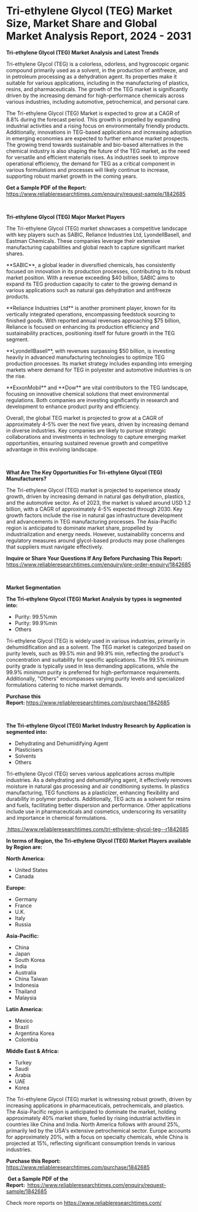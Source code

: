 <p><h1>Tri-ethylene Glycol (TEG) Market Size, Market Share and Global Market Analysis Report, 2024 - 2031</h1></p><p><strong>Tri-ethylene Glycol (TEG) Market Analysis and Latest Trends</strong></p>
<p><p>Tri-ethylene Glycol (TEG) is a colorless, odorless, and hygroscopic organic compound primarily used as a solvent, in the production of antifreeze, and in petroleum processing as a dehydration agent. Its properties make it suitable for various applications, including in the manufacturing of plastics, resins, and pharmaceuticals. The growth of the TEG market is significantly driven by the increasing demand for high-performance chemicals across various industries, including automotive, petrochemical, and personal care.</p><p>The Tri-ethylene Glycol (TEG) Market is expected to grow at a CAGR of 8.8% during the forecast period. This growth is propelled by expanding industrial activities and a rising focus on environmentally friendly products. Additionally, innovations in TEG-based applications and increasing adoption in emerging economies are expected to further enhance market prospects. The growing trend towards sustainable and bio-based alternatives in the chemical industry is also shaping the future of the TEG market, as the need for versatile and efficient materials rises. As industries seek to improve operational efficiency, the demand for TEG as a critical component in various formulations and processes will likely continue to increase, supporting robust market growth in the coming years.</p></p>
<p><strong>Get a Sample PDF of the Report:&nbsp;</strong> <a href="https://www.reliableresearchtimes.com/enquiry/request-sample/1842685?utm_campaign=1933&utm_medium=2&utm_source=Github&utm_content=ia&utm_term=01012025&utm_id=tri-ethylene-glycol-teg">https://www.reliableresearchtimes.com/enquiry/request-sample/1842685</a></p>
<p>&nbsp;</p>
<p><strong>Tri-ethylene Glycol (TEG) Major Market Players</strong></p>
<p><p>The Tri-ethylene Glycol (TEG) market showcases a competitive landscape with key players such as SABIC, Reliance Industries Ltd, LyondellBasell, and Eastman Chemicals. These companies leverage their extensive manufacturing capabilities and global reach to capture significant market shares.</p><p>**SABIC**, a global leader in diversified chemicals, has consistently focused on innovation in its production processes, contributing to its robust market position. With a revenue exceeding $40 billion, SABIC aims to expand its TEG production capacity to cater to the growing demand in various applications such as natural gas dehydration and antifreeze products.</p><p>**Reliance Industries Ltd** is another prominent player, known for its vertically integrated operations, encompassing feedstock sourcing to finished goods. With reported annual revenues approaching $75 billion, Reliance is focused on enhancing its production efficiency and sustainability practices, positioning itself for future growth in the TEG segment.</p><p>**LyondellBasell**, with revenues surpassing $50 billion, is investing heavily in advanced manufacturing technologies to optimize TEG production processes. Its market strategy includes expanding into emerging markets where demand for TEG in polyester and automotive industries is on the rise.</p><p>**ExxonMobil** and **Dow** are vital contributors to the TEG landscape, focusing on innovative chemical solutions that meet environmental regulations. Both companies are investing significantly in research and development to enhance product purity and efficiency.</p><p>Overall, the global TEG market is projected to grow at a CAGR of approximately 4-5% over the next five years, driven by increasing demand in diverse industries. Key companies are likely to pursue strategic collaborations and investments in technology to capture emerging market opportunities, ensuring sustained revenue growth and competitive advantage in this evolving landscape.</p></p>
<p>&nbsp;</p>
<p><strong>What Are The Key Opportunities For Tri-ethylene Glycol (TEG) Manufacturers?</strong></p>
<p><p>The Tri-ethylene Glycol (TEG) market is projected to experience steady growth, driven by increasing demand in natural gas dehydration, plastics, and the automotive sector. As of 2023, the market is valued around USD 1.2 billion, with a CAGR of approximately 4-5% expected through 2030. Key growth factors include the rise in natural gas infrastructure development and advancements in TEG manufacturing processes. The Asia-Pacific region is anticipated to dominate market share, propelled by industrialization and energy needs. However, sustainability concerns and regulatory measures around glycol-based products may pose challenges that suppliers must navigate effectively.</p></p>
<p><strong>Inquire or Share Your Questions If Any Before Purchasing This Report:</strong> <a href="https://www.reliableresearchtimes.com/enquiry/pre-order-enquiry/1842685?utm_campaign=1933&utm_medium=2&utm_source=Github&utm_content=ia&utm_term=01012025&utm_id=tri-ethylene-glycol-teg">https://www.reliableresearchtimes.com/enquiry/pre-order-enquiry/1842685</a></p>
<p>&nbsp;</p>
<p><strong>Market Segmentation</strong></p>
<p><strong>The Tri-ethylene Glycol (TEG) Market Analysis by types is segmented into:</strong></p>
<p><ul><li>Purity: 99.5%min</li><li>Purity: 99.9%min</li><li>Others</li></ul></p>
<p><p>Tri-ethylene Glycol (TEG) is widely used in various industries, primarily in dehumidification and as a solvent. The TEG market is categorized based on purity levels, such as 99.5% min and 99.9% min, reflecting the product's concentration and suitability for specific applications. The 99.5% minimum purity grade is typically used in less demanding applications, while the 99.9% minimum purity is preferred for high-performance requirements. Additionally, "Others" encompasses varying purity levels and specialized formulations catering to niche market demands.</p></p>
<p><strong>Purchase this Report:&nbsp;</strong><a href="https://www.reliableresearchtimes.com/purchase/1842685?utm_campaign=1933&utm_medium=2&utm_source=Github&utm_content=ia&utm_term=01012025&utm_id=tri-ethylene-glycol-teg">https://www.reliableresearchtimes.com/purchase/1842685</a></p>
<p>&nbsp;</p>
<p><strong>The Tri-ethylene Glycol (TEG) Market Industry Research by Application is segmented into:</strong></p>
<p><ul><li>Dehydrating and Dehumidifying Agent</li><li>Plasticisers</li><li>Solvents</li><li>Others</li></ul></p>
<p><p>Tri-ethylene Glycol (TEG) serves various applications across multiple industries. As a dehydrating and dehumidifying agent, it effectively removes moisture in natural gas processing and air conditioning systems. In plastics manufacturing, TEG functions as a plasticizer, enhancing flexibility and durability in polymer products. Additionally, TEG acts as a solvent for resins and fuels, facilitating better dispersion and performance. Other applications include use in pharmaceuticals and cosmetics, underscoring its versatility and importance in chemical formulations.</p></p>
<p><a href="https://www.reliableresearchtimes.com/tri-ethylene-glycol-teg--r1842685?utm_campaign=1933&utm_medium=2&utm_source=Github&utm_content=ia&utm_term=01012025&utm_id=tri-ethylene-glycol-teg">&nbsp;https://www.reliableresearchtimes.com/tri-ethylene-glycol-teg--r1842685</a></p>
<p><strong>In terms of Region, the Tri-ethylene Glycol (TEG) Market Players available by Region are:</strong></p>
<p>
    <p> <strong> North America: </strong>
        <ul>
            <li>United States</li>
            <li>Canada</li>
        </ul>
        </p> 
    <p> <strong> Europe: </strong>
        <ul>
            <li>Germany</li>
            <li>France</li>
            <li>U.K.</li>
            <li>Italy</li>
            <li>Russia</li>
        </ul>
        </p> 
    <p> <strong> Asia-Pacific: </strong>
        <ul>
            <li>China</li>
            <li>Japan</li>
            <li>South Korea</li>
            <li>India</li>
            <li>Australia</li>
            <li>China Taiwan</li>
            <li>Indonesia</li>
            <li>Thailand</li>
            <li>Malaysia</li>
        </ul>
        </p> 
    <p> <strong> Latin America: </strong>
        <ul>
            <li>Mexico</li>
            <li>Brazil</li>
            <li>Argentina Korea</li>
            <li>Colombia</li>
        </ul>
        </p> 
    <p> <strong> Middle East & Africa: </strong>
        <ul>
            <li>Turkey</li>
            <li>Saudi</li>
            <li>Arabia</li>
            <li>UAE</li>
            <li>Korea</li>
        </ul>
    </p>
    </p>
<p><p>The Tri-ethylene Glycol (TEG) market is witnessing robust growth, driven by increasing applications in pharmaceuticals, petrochemicals, and plastics. The Asia-Pacific region is anticipated to dominate the market, holding approximately 40% market share, fueled by rising industrial activities in countries like China and India. North America follows with around 25%, primarily led by the USA's extensive petrochemical sector. Europe accounts for approximately 20%, with a focus on specialty chemicals, while China is projected at 15%, reflecting significant consumption trends in various industries.</p></p>
<p><strong>Purchase this Report: </strong><a href="https://www.reliableresearchtimes.com/purchase/1842685?utm_campaign=1933&utm_medium=2&utm_source=Github&utm_content=ia&utm_term=01012025&utm_id=tri-ethylene-glycol-teg">https://www.reliableresearchtimes.com/purchase/1842685</a></p>
<p>&nbsp;<strong>Get a Sample PDF of the Report:&nbsp;&nbsp;</strong><a href="https://www.reliableresearchtimes.com/enquiry/request-sample/1842685?utm_campaign=1933&utm_medium=2&utm_source=Github&utm_content=ia&utm_term=01012025&utm_id=tri-ethylene-glycol-teg">https://www.reliableresearchtimes.com/enquiry/request-sample/1842685</a></p>
<p><strong></strong></p>
<p>Check more reports on <a href="https://www.reliableresearchtimes.com/?utm_campaign=1933&utm_medium=2&utm_source=Github&utm_content=ia&utm_term=01012025&utm_id=tri-ethylene-glycol-teg">https://www.reliableresearchtimes.com/</a></p>